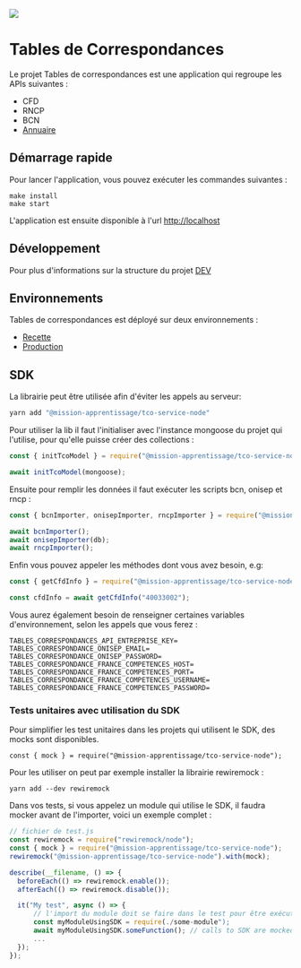 ![](https://avatars1.githubusercontent.com/u/63645182?s=200&v=4)

# Tables de Correspondances

Le projet Tables de correspondances est une application qui regroupe les APIs suivantes :

- CFD
- RNCP
- BCN
- [Annuaire](./ANNUAIRE.md)

## Démarrage rapide

Pour lancer l'application, vous pouvez exécuter les commandes suivantes :

```shell
make install
make start
```

L'application est ensuite disponible à l'url [http://localhost](http://localhost)

## Développement

Pour plus d'informations sur la structure du projet [DEV](./DEV.md)

## Environnements

Tables de correspondances est déployé sur deux environnements :

- [Recette](https://tables-correspondances-recette.apprentissage.beta.gouv.fr)
- [Production](https://tables-correspondances.apprentissage.beta.gouv.fr)

## SDK

La librairie peut être utilisée afin d'éviter les appels au serveur:

```bash
yarn add "@mission-apprentissage/tco-service-node"
```

Pour utiliser la lib il faut l'initialiser avec l'instance mongoose du projet qui l'utilise, pour qu'elle puisse créer des collections :
```js
const { initTcoModel } = require("@mission-apprentissage/tco-service-node");

await initTcoModel(mongoose);
```

Ensuite pour remplir les données il faut exécuter les scripts bcn, onisep et rncp :

```js
const { bcnImporter, onisepImporter, rncpImporter } = require("@mission-apprentissage/tco-service-node");

await bcnImporter();
await onisepImporter(db);
await rncpImporter();
```

Enfin vous pouvez appeler les méthodes dont vous avez besoin, e.g:

```js
const { getCfdInfo } = require("@mission-apprentissage/tco-service-node");

const cfdInfo = await getCfdInfo("40033002");
```

Vous aurez également besoin de renseigner certaines variables d'environnement, selon les appels que vous ferez :
```
TABLES_CORRESPONDANCES_API_ENTREPRISE_KEY=
TABLES_CORRESPONDANCE_ONISEP_EMAIL=
TABLES_CORRESPONDANCE_ONISEP_PASSWORD=
TABLES_CORRESPONDANCE_FRANCE_COMPETENCES_HOST=
TABLES_CORRESPONDANCE_FRANCE_COMPETENCES_PORT=
TABLES_CORRESPONDANCE_FRANCE_COMPETENCES_USERNAME=
TABLES_CORRESPONDANCE_FRANCE_COMPETENCES_PASSWORD=
```

### Tests unitaires avec utilisation du SDK 
Pour simplifier les test unitaires dans les projets qui utilisent le SDK, des mocks sont disponibles.
```
const { mock } = require("@mission-apprentissage/tco-service-node");
```

Pour les utiliser on peut par exemple installer la librairie rewiremock :

```
yarn add --dev rewiremock
```

Dans vos tests, si vous appelez un module qui utilise le SDK, il faudra mocker avant de l'importer, voici un exemple complet :

```js
// fichier de test.js
const rewiremock = require("rewiremock/node");
const { mock } = require("@mission-apprentissage/tco-service-node");
rewiremock("@mission-apprentissage/tco-service-node").with(mock);

describe(__filename, () => {
  beforeEach(() => rewiremock.enable());
  afterEach(() => rewiremock.disable());

  it("My test", async () => {
      // l'import du module doit se faire dans le test pour être exécuter après rewiremock.enable()
      const myModuleUsingSDK = require(./some-module");
      await myModuleUsingSDK.someFunction(); // calls to SDK are mocked inside
      ... 
  });
});

```


